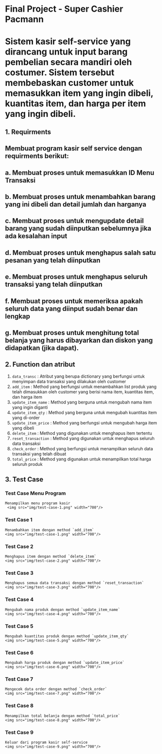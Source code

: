 # Final Project - Super Cashier Pacmann
# Sistem kasir self-service yang dirancang untuk input barang pembelian secara mandiri oleh costumer. Sistem tersebut membebaskan customer untuk memasukkan item yang ingin dibeli, kuantitas item, dan harga per item yang ingin dibeli.
## 1. Requirments
   ## Membuat program kasir self service dengan requirments berikut:
   ## a. Membuat proses untuk memasukkan ID Menu Transaksi
   ## b. Membuat proses untuk menambahkan barang yang ini dibeli dan detail jumlah dan harganya
   ## c. Membuat proses untuk mengupdate detail barang yang sudah diinputkan sebelumnya jika ada kesalahan input
   ## d. Membuat proses untuk menghapus salah satu pesanan yang telah diinputkan  
   ## e. Membuat proses untuk menghapus seluruh transaksi yang telah diinputkan
   ## f. Membuat proses untuk memeriksa apakah seluruh data yang diinput sudah benar dan lengkap
   ## g. Membuat proses untuk menghitung total belanja yang harus dibayarkan dan diskon yang didapatkan (jika dapat).
 
## 2. Function dan atribut
1. `data_transc`       : Atribut yang berupa dictionary yang berfungsi untuk menyimpan data transaksi yang dilakukan oleh customer
2. `add_item`          : Method yang berfungsi untuk menambahkan list produk yang telah dimasukkan oleh customer yang berisi nama item, kuantitas item, dan harga item
3. `update_item_name`  : Method yang berguna untuk mengubah nama item yang ingin diganti
4. `update_item_qty`   : Method yang berguna untuk mengubah kuantitas item yang di-order
5. `update_item_price` : Method yang berfungsi untuk mengubah harga item yang dibeli
6. `delete_item`       : Method yang digunakan untuk menghapus item tertentu
7. `reset_transaction` : Method yang digunakan untuk menghapus seluruh data transaksi
8. `check_order`       : Method yang berfungsi untuk menampilkan seluruh data transaksi yang telah dibuat
9. `total_price`       : Method yang digunakan untuk menampilkan total harga seluruh produk

## 3. Test Case
### Test Case Menu Program
    Menampilkan menu program kasir
     <img src="img/test-case-1.png" width="700"/>
     
### Test Case 1
    Menambahkan item dengan method `add_item`
    <img src="img/test-case-1.png" width="700"/>
    
### Test Case 2
    Menghapus item dengan method `delete_item`
    <img src="img/test-case-2.png" width="700"/>

### Test Case 3
    Menghapus semua data transaksi dengan method `reset_transaction`
    <img src="img/test-case-3.png" width="700"/>

### Test Case 4
    Mengubah nama produk dengan method `update_item_name`
    <img src="img/test-case-4.png" width="700"/>

### Test Case 5
    Mengubah kuantitas produk dengan method `update_item_qty`
    <img src="img/test-case-5.png" width="700"/>

### Test Case 6
    Mengubah harga produk dengan method `update_item_price`
    <img src="img/test-case-6.png" width="700"/>

### Test Case 7
    Mengecek data order dengan method `check_order`
    <img src="img/test-case-7.png" width="700"/>

### Test Case 8
    Menampilkan total belanja dengan method `total_price`
    <img src="img/test-case-8.png" width="700"/>

### Test Case 9
    Keluar dari program kasir self-service
    <img src="img/test-case-9.png" width="700"/>

